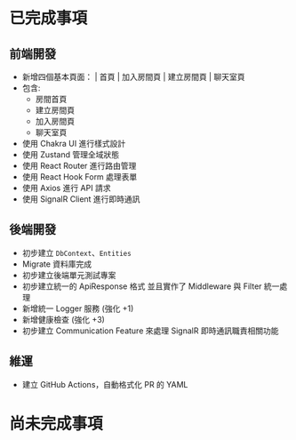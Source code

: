 ﻿# 已完成事項

## 前端開發

- 新增四個基本頁面： | 首頁 | 加入房間頁 | 建立房間頁 | 聊天室頁
- 包含:
  - 房間首頁
  - 建立房間頁
  - 加入房間頁
  - 聊天室頁
- 使用 Chakra UI 進行樣式設計
- 使用 Zustand 管理全域狀態
- 使用 React Router 進行路由管理
- 使用 React Hook Form 處理表單
- 使用 Axios 進行 API 請求
- 使用 SignalR Client 進行即時通訊

## 後端開發

- 初步建立 `DbContext`、`Entities`
- Migrate 資料庫完成
- 初步建立後端單元測試專案
- 初步建立統一的 ApiResponse 格式 並且實作了 Middleware 與 Filter 統一處理
- 新增統一 Logger 服務 (強化 +1)
- 新增健康檢查 (強化 +3)
- 初步建立 Communication Feature 來處理 SignalR 即時通訊職責相關功能

## 維運

- 建立 GitHub Actions，自動格式化 PR 的 YAML

# 尚未完成事項
